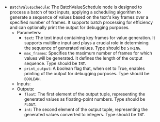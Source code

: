 - `BatchValueSchedule`: The BatchValueSchedule node is designed to process a batch of text inputs, applying a scheduling algorithm to generate a sequence of values based on the text's key frames over a specified number of frames. It supports batch processing for efficiency and can optionally print the output for debugging purposes.
    - Parameters:
        - `text`: The text input containing key frames for value generation. It supports multiline input and plays a crucial role in determining the sequence of generated values. Type should be `STRING`.
        - `max_frames`: Specifies the maximum number of frames for which values will be generated. It defines the length of the output sequence. Type should be `INT`.
        - `print_output`: A boolean flag that, when set to True, enables printing of the output for debugging purposes. Type should be `BOOLEAN`.
    - Inputs:
    - Outputs:
        - `float`: The first element of the output tuple, representing the generated values as floating-point numbers. Type should be `FLOAT`.
        - `int`: The second element of the output tuple, representing the generated values converted to integers. Type should be `INT`.
